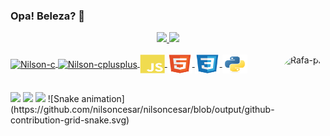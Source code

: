 ### Opa! Beleza? 👋
<div align="center">
  <a href="https://github.com/nilsoncesar">
  <img height="180em" src="https://github-readme-stats.vercel.app/api?username=nilsoncesar&show_icons=true&theme=tokyonight&include_all_commits=true&count_private=true"/>
  <img height="180em" src="https://github-readme-stats.vercel.app/api/top-langs/?username=nilsoncesar&layout=compact&langs_count=7&theme=tokyonight"/>
</div>
<div style="display: inline_block"><br>
  <img align="center" alt="Nilson-c" height="30" width="40" src="https://cdn.jsdelivr.net/gh/devicons/devicon/icons/c/c-original.svg" />
  <img align="center" alt="Nilson-cplusplus" height="30" width="40" src="https://cdn.jsdelivr.net/gh/devicons/devicon/icons/cplusplus/cplusplus-original.svg" />
  <img align="center" alt="Nilson-Js" height="30" width="40" src="https://raw.githubusercontent.com/devicons/devicon/master/icons/javascript/javascript-plain.svg">
  <img align="center" alt="Nilson-HTML" height="30" width="40" src="https://raw.githubusercontent.com/devicons/devicon/master/icons/html5/html5-original.svg">
  <img align="center" alt="Nilson-CSS" height="30" width="40" src="https://raw.githubusercontent.com/devicons/devicon/master/icons/css3/css3-original.svg">
  <img align="center" alt="Nilson-Python" height="30" width="40" src="https://raw.githubusercontent.com/devicons/devicon/master/icons/python/python-original.svg">
  <img align="right" alt="Rafa-pic" height="150" style="border-radius:50px;" src="https://media4.giphy.com/media/Hws7aKoFHS9gs/giphy.gif?cid=ecf05e47pfr1ru6ezfznt9dslfnexy8806gu5lrfvubmxeel&rid=giphy.gif&ct=g">
</div>
  
  ##
 
<div> 
  <a href = "mailto:admncoaf@gmail.com"><img src="https://img.shields.io/badge/-Gmail-%23333?style=for-the-badge&logo=gmail&logoColor=white" target="_blank"></a>
  <a href="https://www.linkedin.com/in/nilson-cesar-88121419a/" target="_blank"><img src="https://img.shields.io/badge/-LinkedIn-%230077B5?style=for-the-badge&logo=linkedin&logoColor=white" target="_blank"></a> 
 <a href="https://t.me/NilsonCesar"><img src="https://img.shields.io/badge/Telegram-2CA5E0?style=for-the-badge&logo=telegram&logoColor=white"></a>
  ![Snake animation](https://github.com/nilsoncesar/nilsoncesar/blob/output/github-contribution-grid-snake.svg)
 
</div>
